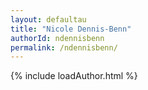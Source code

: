 ```yaml
---
layout: defaultau
title: "Nicole Dennis-Benn"
authorId: ndennisbenn
permalink: /ndennisbenn/
---
```

{% include loadAuthor.html %}
<script>
    $(document).ready(function(){
        showAuthorBio('{{ page.authorId }}');
   });
</script>